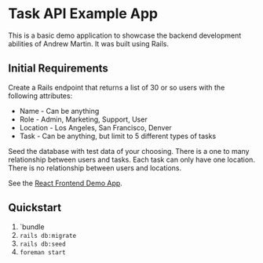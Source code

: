 # Task API Example App

This is a basic demo application to showcase the backend development abilities of Andrew Martin. It was built using Rails.

## Initial Requirements

Create a Rails endpoint that returns a list of 30 or so users with the following attributes:

- Name - Can be anything
- Role - Admin, Marketing, Support, User
- Location - Los Angeles, San Francisco, Denver
- Task - Can be anything, but limit to 5 different types of tasks

Seed the database with test data of your choosing. There is a one to many relationship between users and tasks. Each task can only have one location. There is no relationship between users and locations.

See the [React Frontend Demo App](https://github.com/andrewmartin/tasks-demo-react).

## Quickstart

1. `bundle
2. `rails db:migrate`
3. `rails db:seed`
4. `foreman start`
